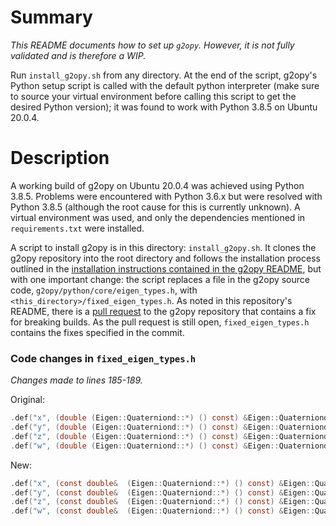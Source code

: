 # Summary

*This README documents how to set up `g2opy`. However, it is not fully validated and is therefore a WIP.*

Run `install_g2opy.sh` from any directory. At the end of the script, g2opy's Python setup script is called with the default python interpreter (make sure to source your virtual environment before calling this script to get the desired Python version); it was found to work with Python 3.8.5 on Ubuntu 20.0.4.

# Description

A working build of g2opy on Ubuntu 20.0.4 was achieved using Python 3.8.5. Problems were encountered with Python 3.6.x but were resolved with Python 3.8.5 (although the root cause for this is currently unknown). A virtual environment was used, and only the dependencies mentioned in `requirements.txt` were installed.

A script to install g2opy is in this directory: `install_g2opy.sh`. It clones the g2opy repository into the root directory and follows the installation process outlined in the [installation instructions contained in the g2opy README](https://github.com/uoip/g2opy#Installation), but with one important change: the script replaces a file in the g2opy source code, `g2opy/python/core/eigen_types.h`, with `<this_directory>/fixed_eigen_types.h`. As noted in this repository's README, there is a [pull request]((https://github.com/uoip/g2opy/pull/16)) to the g2opy repository that contains a fix for breaking builds. As the pull request is still open, `fixed_eigen_types.h` contains the fixes specified in the commit.

### Code changes in `fixed_eigen_types.h`

*Changes made to lines 185-189.*

Original:

```c
.def("x", (double (Eigen::Quaterniond::*) () const) &Eigen::Quaterniond::x)
.def("y", (double (Eigen::Quaterniond::*) () const) &Eigen::Quaterniond::y)
.def("z", (double (Eigen::Quaterniond::*) () const) &Eigen::Quaterniond::z)
.def("w", (double (Eigen::Quaterniond::*) () const) &Eigen::Quaterniond::w)
```

New:

```c
.def("x", (const double&  (Eigen::Quaterniond::*) () const) &Eigen::Quaterniond::x)
.def("y", (const double&  (Eigen::Quaterniond::*) () const) &Eigen::Quaterniond::y)
.def("z", (const double&  (Eigen::Quaterniond::*) () const) &Eigen::Quaterniond::z)
.def("w", (const double&  (Eigen::Quaterniond::*) () const) &Eigen::Quaterniond::w)
```
